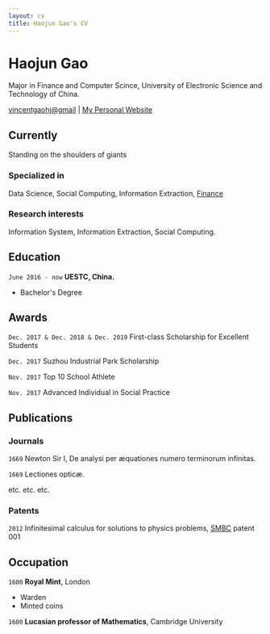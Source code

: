 ```yaml
---
layout: cv
title: Haojun Gao's CV
---
```

# Haojun Gao
Major in Finance and Computer Scince, University of Electronic Science and Technology of China.

<div id="webaddress">
<a href="vincentgaohj@gmail">vincentgaohj@gmail</a>
| <a href="http://gaohaojun.cn">My Personal Website</a>
</div>


## Currently

Standing on the shoulders of giants

### Specialized in

Data Science, Social Computing, Information Extraction,  [Finance](https://gaohaojun.cn/Blog/)


### Research interests

Information System, Information Extraction, Social Computing.


## Education

`June 2016 - now`
__UESTC, China.__

- Bachelor's Degree




## Awards

`Dec. 2017 & Dec. 2018 & Dec. 2019`
First-class Scholarship for Excellent Students

`Dec. 2017`
Suzhou Industrial Park Scholarship

`Nov. 2017`
Top 10 School Athlete

`Nov. 2017`
Advanced Individual in Social Practice


## Publications

<!-- A list is also available [online](http://scholar.google.co.uk/citations?user=LTOTl0YAAAAJ) -->

### Journals

`1669`
Newton Sir I, De analysi per æquationes numero terminorum infinitas. 

`1669`
Lectiones opticæ.

etc. etc. etc.

### Patents

`2012`
Infinitesimal calculus for solutions to physics problems, [SMBC](http://www.techdirt.com/articles/20121011/09312820678/if-patents-had-been-around-time-newton.shtml) patent 001


## Occupation

`1600`
__Royal Mint__, London

- Warden
- Minted coins

`1600`
__Lucasian professor of Mathematics__, Cambridge University




<!-- ### Footer

Last updated: May 2013 -->


